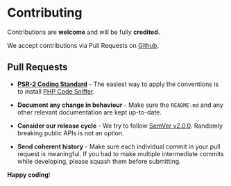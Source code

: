 # Contributing

Contributions are **welcome** and will be fully **credited**.

We accept contributions via Pull Requests on [Github](https://github.com/yajra/laravel-oci8).


## Pull Requests

- **[PSR-2 Coding Standard](https://github.com/php-fig/fig-standards/blob/master/accepted/PSR-2-coding-style-guide.md)** - The easiest way to apply the conventions is to install [PHP Code Sniffer](http://pear.php.net/package/PHP_CodeSniffer).

- **Document any change in behaviour** - Make sure the `README.md` and any other relevant documentation are kept up-to-date.

- **Consider our release cycle** - We try to follow [SemVer v2.0.0](http://semver.org/). Randomly breaking public APIs is not an option.

- **Send coherent history** - Make sure each individual commit in your pull request is meaningful. If you had to make multiple intermediate commits while developing, please squash them before submitting.


**Happy coding**!
